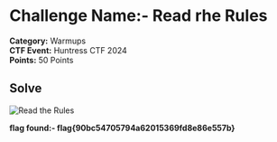 # Challenge Name:- Read rhe Rules

**Category:** Warmups    
**CTF Event:** Huntress CTF 2024    
**Points:** 50 Points


## Solve 

![Read the Rules](../images/read-the-rules.png)



**flag found:- flag{90bc54705794a62015369fd8e86e557b}**